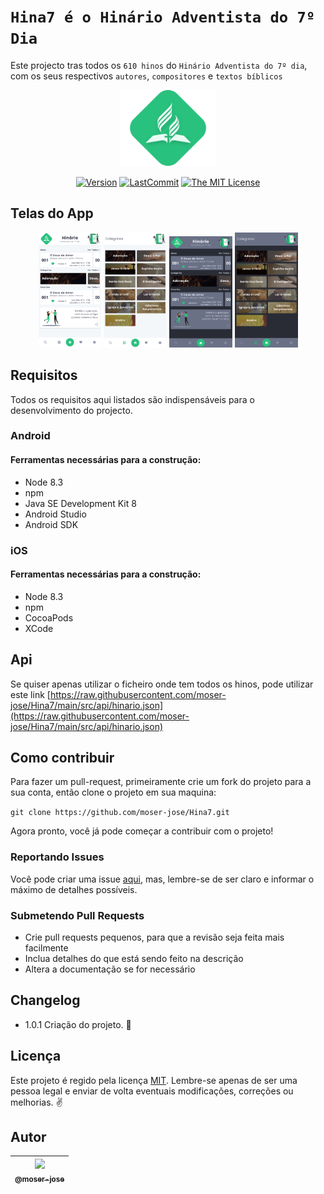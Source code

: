 # `Hina7 é o Hinário Adventista do 7º Dia`

Este projecto tras todos os ``610 hinos`` do ``Hinário Adventista do 7º dia``, com os seus respectivos ``autores``, ``compositores`` e ``textos bíblicos``

<p align="center">
    <img src="src/assets/img/logo.svg" width="30%">
</p>

 <div align="center">

[![Version](https://img.shields.io/github/package-json/v/moser-jose/Hina7)](https://github.com/moser-jose/Hina7)
[![LastCommit](https://img.shields.io/github/last-commit/moser-jose/hina7)](https://github.com/moser-jose/Hina7)
[![The MIT License](https://img.shields.io/github/license/moser-jose/Hina7)](http://opensource.org/licenses/MIT)



</div>


## Telas do App

<p align="center">
    <img src="src/assets/img/img_readme/home_white.png" width="20%">
    <img src="src/assets/img/img_readme/categoria-white.png" width="20%">
    <img src="src/assets/img/img_readme/home_dark.png" width="20%">
    <img src="src/assets/img/img_readme/categoria-dark.png" width="20%">
</p>


## Requisitos

Todos os requisitos aqui listados são indispensáveis para o desenvolvimento do projecto.

### Android

#### Ferramentas necessárias para a construção:

* Node 8.3
* npm
* Java SE Development Kit 8
* Android Studio
* Android SDK

### iOS

#### Ferramentas necessárias para a construção:

* Node 8.3
* npm
* CocoaPods
* XCode

## Api

Se quiser apenas utilizar o ficheiro onde tem todos os hinos, pode utilizar este link [https://raw.githubusercontent.com/moser-jose/Hina7/main/src/api/hinario.json](https://raw.githubusercontent.com/moser-jose/Hina7/main/src/api/hinario.json)
    

## Como contribuir

Para fazer um pull-request, primeiramente crie um fork do projeto para a sua conta, então clone o projeto em sua maquina:

`git clone https://github.com/moser-jose/Hina7.git`

Agora pronto, você já pode começar a contribuir com o projeto!


### Reportando Issues

Você pode criar uma issue [aqui](https://github.com/moser-jose/Hina7/issues), mas, lembre-se de ser claro e informar o máximo de detalhes possíveis.

### Submetendo Pull Requests

* Crie pull requests pequenos, para que a revisão seja feita mais facilmente
* Inclua detalhes do que está sendo feito na descrição
* Altera a documentação se for necessário

## Changelog

* 1.0.1 Criação do projeto. 📱

## Licença

Este projeto é regido pela licença [MIT](/LICENSE.md).
Lembre-se apenas de ser uma pessoa legal e enviar de volta eventuais modificações, correções ou melhorias. ✌️

## Autor

| [<img src="https://avatars0.githubusercontent.com/u/8234620?" width="115"><br><sub>@moser-jose</sub>](https://github.com/moser-jose) |
| :---: |
